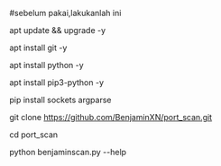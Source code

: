 #sebelum pakai,lakukanlah ini

apt update && upgrade -y

apt install git -y

apt install python -y

apt install pip3-python -y

pip install sockets argparse

git clone https://github.com/BenjaminXN/port_scan.git

cd port_scan

python benjaminscan.py --help
